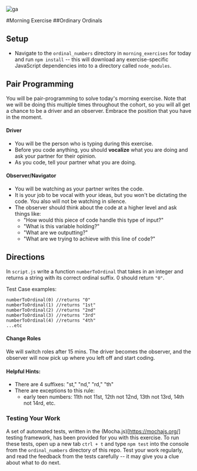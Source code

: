 ![ga](http://mobbook.generalassemb.ly/ga_cog.png)

#Morning Exercise
##Ordinary Ordinals

## Setup
- Navigate to the `ordinal_numbers` directory in `morning_exercises` for today and run `npm install` -- this will download any exercise-specific JavaScript dependencies into to a directory called `node_modules`.

## Pair Programming
You will be pair-programming to solve today's morning exercise. Note that we will be doing this multiple times throughout the cohort, so you will all get a chance to be a driver and an observer. Embrace the position that you have in the moment.

#### Driver
- You will be the person who is typing during this exercise.
- Before you code anything, you should **vocalize** what you are doing and ask your partner for their opinion.
- As you code, tell your partner what you are doing.

#### Observer/Navigator
- You will be watching as your partner writes the code.
- It is your job to be vocal with your ideas, but you won't be dictating the code. You also will not be watching in silence.
- The observer should think about the code at a higher level and ask things like:
  - "How would this piece of code handle this type of input?"
  - "What is this variable holding?"
  - "What are we outputting?"
  - "What are we trying to achieve with this line of code?"

## Directions
In `script.js` write a function `numberToOrdinal` that takes in an integer and returns a string with its correct ordinal suffix. 0 should return `"0"`.

Test Case examples:
```
numberToOrdinal(0) //returns "0"
numberToOrdinal(1) //returns "1st"
numberToOrdinal(2) //returns "2nd"
numberToOrdinal(3) //returns "3rd"
numberToOrdinal(4) //returns "4th"
...etc
```

#### Change Roles
We will switch roles after 15 mins. The driver becomes the observer, and the observer will now pick up where you left off and start coding.

#### Helpful Hints:
- There are 4 suffixes: "st," "nd," "rd," "th"
- There are exceptions to this rule:
  - early teen numbers: 11th not 11st, 12th not 12nd, 13th not 13rd, 14th not 14rd, etc.

### Testing Your Work

A set of automated tests, written in the (Mocha.js)[https://mochajs.org/] testing framework, has been provided for you with this exercise. To run these tests, open up a new tab `ctrl + t` and type `npm test` into the console from the `ordinal_numbers` directory of this repo. Test your work regularly, and read the feedback from the tests carefully -- it may give you a clue about what to do next.
